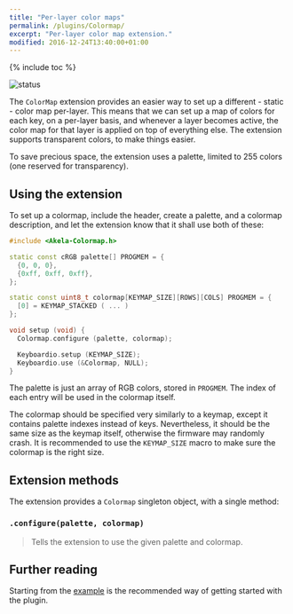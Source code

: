 ```yaml
---
title: "Per-layer color maps"
permalink: /plugins/Colormap/
excerpt: "Per-layer color map extension."
modified: 2016-12-24T13:40:00+01:00
---
```


{% include toc %}

![status](https://img.shields.io/badge/works-✔-black.png?style=flat&colorA=44cc11&colorB=494e52)

The `ColorMap` extension provides an easier way to set up a different - static -
color map per-layer. This means that we can set up a map of colors for each key,
on a per-layer basis, and whenever a layer becomes active, the color map for
that layer is applied on top of everything else. The extension supports
transparent colors, to make things easier.

To save precious space, the extension uses a palette, limited to 255 colors (one
reserved for transparency).

## Using the extension

To set up a colormap, include the header, create a palette, and a colormap
description, and let the extension know that it shall use both of these:

```c++
#include <Akela-Colormap.h>

static const cRGB palette[] PROGMEM = {
  {0, 0, 0},
  {0xff, 0xff, 0xff},
};

static const uint8_t colormap[KEYMAP_SIZE][ROWS][COLS] PROGMEM = {
  [0] = KEYMAP_STACKED ( ... )
};

void setup (void) {
  Colormap.configure (palette, colormap);

  Keyboardio.setup (KEYMAP_SIZE);
  Keyboardio.use (&Colormap, NULL);
}
``` 

The palette is just an array of RGB colors, stored in `PROGMEM`. The index of
each entry will be used in the colormap itself.

The colormap should be specified very similarly to a keymap, except it contains
palette indexes instead of keys. Nevertheless, it should be the same size as the
keymap itself, otherwise the firmware may randomly crash. It is recommended to
use the `KEYMAP_SIZE` macro to make sure the colormap is the right size.

## Extension methods

The extension provides a `Colormap` singleton object, with a single method:

### `.configure(palette, colormap)`

> Tells the extension to use the given palette and colormap.

## Further reading

Starting from the [example][plugin:example] is the recommended way of getting
started with the plugin.

 [plugin:example]: https://github.com/algernon/Akela/blob/master/lib/Akela-Colormap/examples/Colormap/Colormap.ino
